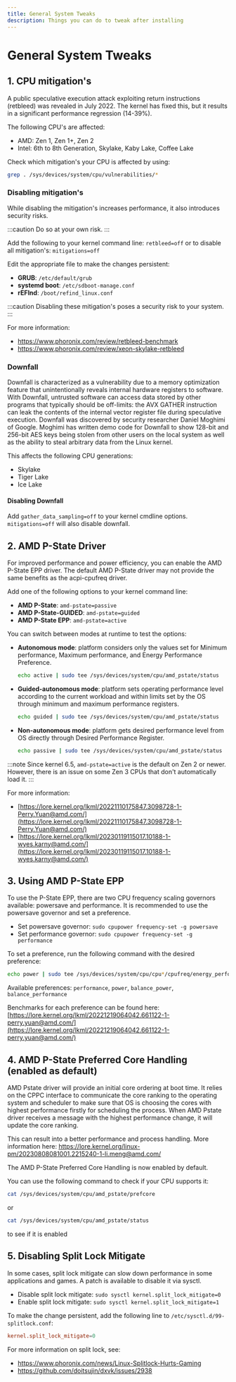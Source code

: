 ```yaml
---
title: General System Tweaks
description: Things you can do to tweak after installing
---
```


# General System Tweaks

1\. CPU mitigation's
--------------------------------

A public speculative execution attack exploiting return instructions (retbleed) was revealed in July 2022. The kernel has fixed this, but it results in a significant performance regression (14-39%).

The following CPU's are affected:

*   AMD: Zen 1, Zen 1+, Zen 2
*   Intel: 6th to 8th Generation, Skylake, Kaby Lake, Coffee Lake

Check which mitigation's your CPU is affected by using:

```sh
grep . /sys/devices/system/cpu/vulnerabilities/*
```

### Disabling mitigation's

While disabling the mitigation's increases performance, it also introduces security risks.

:::caution
Do so at your own risk.
:::


Add the following to your kernel command line: `retbleed=off` or to disable all mitigation's: `mitigations=off`

Edit the appropriate file to make the changes persistent:

- **GRUB**: `/etc/default/grub`
- **systemd boot**: `/etc/sdboot-manage.conf`
- **rEFInd**: `/boot/refind_linux.conf`

:::caution
Disabling these mitigation's poses a security risk to your system.
:::

For more information:

*   https://www.phoronix.com/review/retbleed-benchmark
*   https://www.phoronix.com/review/xeon-skylake-retbleed

### Downfall

Downfall is characterized as a vulnerability due to a memory optimization feature that unintentionally reveals internal hardware registers to software. With Downfall, untrusted software can access data stored by other programs that typically should be off-limits: the AVX GATHER instruction can leak the contents of the internal vector register file during speculative execution. Downfall was discovered by security researcher Daniel Moghimi of Google. Moghimi has written demo code for Downfall to show 128-bit and 256-bit AES keys being stolen from other users on the local system as well as the ability to steal arbitrary data from the Linux kernel.

This affects the following CPU generations:
- Skylake
- Tiger Lake
- Ice Lake


#### Disabling Downfall

Add `gather_data_sampling=off` to your kernel cmdline options.
`mitigations=off` will also disable downfall.

2\. AMD P-State Driver
---------------------------

For improved performance and power efficiency, you can enable the AMD P-State EPP driver. The default AMD P-State driver may not provide the same benefits as the acpi-cpufreq driver.

Add one of the following options to your kernel command line:

- **AMD P-State**: `amd-pstate=passive`
- **AMD P-State-GUIDED**: `amd-pstate=guided`
- **AMD P-State EPP**: `amd-pstate=active`

You can switch between modes at runtime to test the options:

- **Autonomous mode**: platform considers only the values set for Minimum performance, Maximum performance, and Energy Performance Preference.
   ```sh
   echo active | sudo tee /sys/devices/system/cpu/amd_pstate/status 
   ```

- **Guided-autonomous mode**: platform sets operating performance level according to the current workload and within limits set by the OS through minimum and maximum performance registers.
   ```sh
   echo guided | sudo tee /sys/devices/system/cpu/amd_pstate/status
   ```

- **Non-autonomous mode**: platform gets desired performance level from OS directly through Desired Performance Register.
   ```sh
   echo passive | sudo tee /sys/devices/system/cpu/amd_pstate/status
   ```

:::note
Since kernel 6.5, `amd-pstate=active` is the default on Zen 2 or newer. However, there is an issue on some
Zen 3 CPUs that don't automatically load it.
:::

For more information:

*   [https://lore.kernel.org/lkml/20221110175847.3098728-1-Perry.Yuan@amd.com/](https://lore.kernel.org/lkml/20221110175847.3098728-1-Perry.Yuan@amd.com/)
*   [https://lore.kernel.org/lkml/20230119115017.10188-1-wyes.karny@amd.com/](https://lore.kernel.org/lkml/20230119115017.10188-1-wyes.karny@amd.com/)

3\. Using AMD P-State EPP
------------------------

To use the P-State EPP, there are two CPU frequency scaling governors available: powersave and performance. It is recommended to use the powersave governor and set a preference.

*   Set powersave governor: `sudo cpupower frequency-set -g powersave`
*   Set performance governor: `sudo cpupower frequency-set -g performance`

To set a preference, run the following command with the desired preference:

```sh
echo power | sudo tee /sys/devices/system/cpu/cpu*/cpufreq/energy_performance_preference
```

Available preferences: `performance`, `power`, `balance_power`, `balance_performance`

Benchmarks for each preference can be found here:
[https://lore.kernel.org/lkml/20221219064042.661122-1-perry.yuan@amd.com/](https://lore.kernel.org/lkml/20221219064042.661122-1-perry.yuan@amd.com/)

4\. AMD P-State Preferred Core Handling (enabled as default)
---------------------------------

AMD Pstate driver will provide an initial core ordering at boot time. It relies on the CPPC interface to communicate the core ranking to the operating system and scheduler to make sure that OS is choosing the cores with highest performance firstly for scheduling the process. When AMD Pstate driver receives a message with the highest performance change, it will update the core ranking.

This can result into a better performance and process handling.
More information here:
https://lore.kernel.org/linux-pm/20230808081001.2215240-1-li.meng@amd.com/

The AMD P-State Preferred Core Handling is now enabled by default. 

You can use the following command to check if your CPU supports it:
```sh
cat /sys/devices/system/cpu/amd_pstate/prefcore
```
or
```sh
cat /sys/devices/system/cpu/amd_pstate/status
```
to see if it is enabled 

5\. Disabling Split Lock Mitigate
---------------------------------

In some cases, split lock mitigate can slow down performance in some applications and games. A patch is available to disable it via sysctl.

*   Disable split lock mitigate: `sudo sysctl kernel.split_lock_mitigate=0`
*   Enable split lock mitigate: `sudo sysctl kernel.split_lock_mitigate=1`

To make the change persistent, add the following line to `/etc/sysctl.d/99-splitlock.conf`:

```conf
kernel.split_lock_mitigate=0
```

For more information on split lock, see:

- https://www.phoronix.com/news/Linux-Splitlock-Hurts-Gaming
- https://github.com/doitsujin/dxvk/issues/2938
